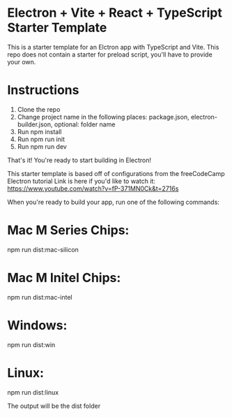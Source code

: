 # Electron + Vite + React + TypeScript Starter Template

This is a starter template for an Elctron app with TypeScript and Vite. This repo does not contain a starter for preload script, you'll have to provide your own.

# Instructions

1. Clone the repo
2. Change project name in the following places: package.json, electron-builder.json, optional: folder name
3. Run npm install
4. Run npm run init
5. Run npm run dev

That's it! You're ready to start building in Electron!

This starter template is based off of configurations from the freeCodeCamp Electron tutorial
Link is here if you'd like to watch it: https://www.youtube.com/watch?v=fP-371MN0Ck&t=2716s


When you're ready to build your app, run one of the following commands:

# Mac M Series Chips:
npm run dist:mac-silicon

# Mac M Initel Chips:
npm run dist:mac-intel

# Windows:
npm run dist:win

# Linux:
npm run dist:linux

The output will be the dist folder